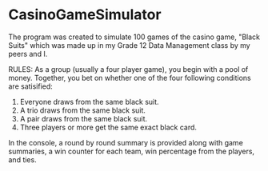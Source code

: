 # CasinoGameSimulator

The program was created to simulate 100 games of the casino game, "Black Suits" which was made up in my Grade 12 Data Management class by my peers and I.

RULES: As a group (usually a four player game), you begin with a pool of money. Together, you bet on whether one of the four following conditions are satisified:

1) Everyone draws from the same black suit.
2) A trio draws from the same black suit.
3) A pair draws from the same black suit. 
4) Three players or more get the same exact black card.

In the console, a round by round summary is provided along with game summaries, a win counter for each team, win percentage from the players, and ties. 

